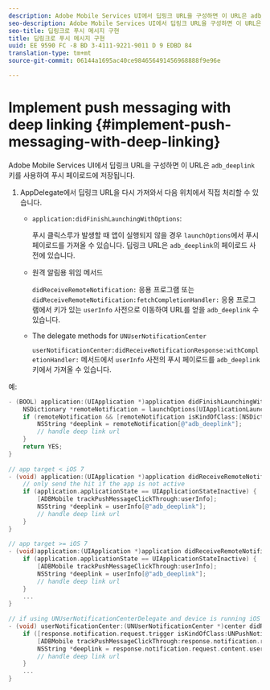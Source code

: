 ```yaml
---
description: Adobe Mobile Services UI에서 딥링크 URL을 구성하면 이 URL은 adb_deeplink 키를 사용하여 푸시 페이로드에 저장됩니다.
seo-description: Adobe Mobile Services UI에서 딥링크 URL을 구성하면 이 URL은 adb_deeplink 키를 사용하여 푸시 페이로드에 저장됩니다.
seo-title: 딥링크로 푸시 메시지 구현
title: 딥링크로 푸시 메시지 구현
uuid: EE 9590 FC -8 BD 3-4111-9221-9011 D 9 EDBD 84
translation-type: tm+mt
source-git-commit: 06144a1695ac40ce984656491456968888f9e96e

---
```



# Implement push messaging with deep linking {#implement-push-messaging-with-deep-linking}

Adobe Mobile Services UI에서 딥링크 URL을 구성하면 이 URL은 `adb_deeplink` 키를 사용하여 푸시 페이로드에 저장됩니다.

1. AppDelegate에서 딥링크 URL을 다시 가져와서 다음 위치에서 직접 처리할 수 있습니다.

   *  `application:didFinishLaunchingWithOptions`:

      푸시 클릭스루가 발생할 때 앱이 실행되지 않을 경우 `launchOptions`에서 푸시 페이로드를 가져올 수 있습니다. 딥링크 URL은 `adb_deeplink`의 페이로드 사전에 있습니다.

   * 원격 알림용 위임 메서드

      `didReceiveRemoteNotification:` 응용 프로그램 또는 `didReceiveRemoteNotification:fetchCompletionHandler:` 응용 프로그램에서 키가 있는 `userInfo` 사전으로 이동하여 URL를 얻을 `adb_deeplink` 수 있습니다.

   * The delegate methods for `UNUserNotificationCenter`

      `userNotificationCenter:didReceiveNotificationResponse:withCompletionHandler:` 메서드에서 `userInfo` 사전의 푸시 페이로드를 `adb_deeplink` 키에서 가져올 수 있습니다.

예:

```objective-c
- (BOOL) application:(UIApplication *)application didFinishLaunchingWithOptions:(NSDictionary *)launchOptions {
    NSDictionary *remoteNotification = launchOptions[UIApplicationLaunchOptionsRemoteNotificationKey]; 
    if (remoteNotification && [remoteNotification isKindOfClass:[NSDictionary class]]) { 
        NSString *deeplink = remoteNotification[@"adb_deeplink"]; 
        // handle deep link url 
    }
    return YES; 
} 
  
// app target < iOS 7 
- (void) application:(UIApplication *)application didReceiveRemoteNotification:(NSDictionary *)userInfo { 
    // only send the hit if the app is not active 
    if (application.applicationState == UIApplicationStateInactive) { 
        [ADBMobile trackPushMessageClickThrough:userInfo]; 
        NSString *deeplink = userInfo[@"adb_deeplink"]; 
        // handle deep link url 
    } 
} 
  
// app target >= iOS 7 
- (void)application:(UIApplication *)application didReceiveRemoteNotification:(NSDictionary *)userInfo fetchCompletionHandler:(void (^)(UIBackgroundFetchResult))completionHandler { 
    if (application.applicationState == UIApplicationStateInactive) { 
        [ADBMobile trackPushMessageClickThrough:userInfo]; 
        NSString *deeplink = userInfo[@"adb_deeplink"]; 
        // handle deep link url 
    } 
    ... 
} 
 
// if using UNUserNotificationCenterDelegate and device is running iOS 10 or newer 
- (void) userNotificationCenter:(UNUserNotificationCenter *)center didReceiveNotificationResponse:(UNNotificationResponse *)response withCompletionHandler:(void (^)(void))completionHandler { 
    if ([response.notification.request.trigger isKindOfClass:UNPushNotificationTrigger.class]) { 
        [ADBMobile trackPushMessageClickThrough:response.notification.request.content.userInfo]; 
        NSString *deeplink = response.notification.request.content.userInfo[@"adb_deeplink"]; 
        // handle deep link url  
    } 
    ... 
}
```

